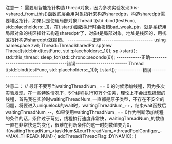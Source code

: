 注意一：
需要用智能指针构造Thread对象，因为多次实验发现this->shared_from_this()函数底层会用对象指针来构造sharedptr，构造sharedptr需要堆区指针，如果只是使用局部对象Thread t(std::bind(testFunc, std::placeholders::_1)，在t.start()函数执行时会报错bad_weak_ptr，就是系统用局部对象的栈区指针去构造sharedptr了，对象t是局部对象，地址是栈区的，用栈区指针构造sharedptr就报错。
------------正确-------------------------
    using namespace zwl;
    Thread::ThreadSharedPtr sp(new Thread(std::bind(testFunc, std::placeholders::_1)));
    sp->start();
    std::this_thread::sleep_for(std::chrono::seconds(6));
------------正确-------------------------
------------错误-------------------------
 Thread t(std::bind(testFunc, std::placeholders::_1)));
 t.start();
------------错误-------------------------

注意二：
// 最好不要写当waitingThreadNum_ == 0 的时候添加线程，因为多次实验发现，在一些特殊情况下，5个线程执行10万个任务，理论上不会出现挂起的线程，首先我在实验时waitingThreadNum_一直都是原子类型，不存在不安全的问题，将要进入uniquelock的wait时，waitingThreadNum_++，结束wait函数后waitingThreadNum_--，如果使用waitingThreadNum_ == 0作为判断添加线程的条件的话，条件过于苛刻，线程执行速度非常快，waitingThreadNum_的数值一直在非常快速的变化，很难在判断条件的这一时刻数值变为0，
    if(waitingThreadNum_<taskNum&&curThreadNum_<threadPoolConfiger_->MAX_THREAD_NUM)
    {
        addThread(ThreadFlag::DYNAMIC);
    }